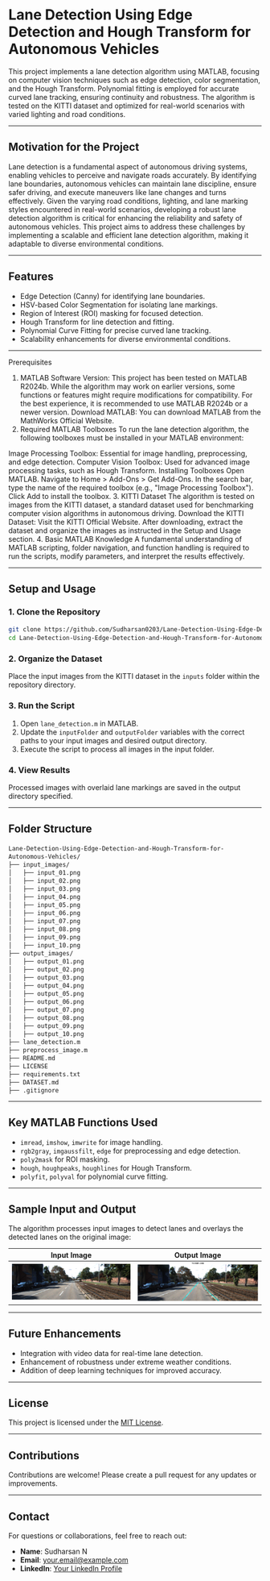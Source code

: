 # Lane Detection Using Edge Detection and Hough Transform for Autonomous Vehicles


This project implements a lane detection algorithm using MATLAB, focusing on computer vision techniques such as edge detection, color segmentation, and the Hough Transform. Polynomial fitting is employed for accurate curved lane tracking, ensuring continuity and robustness. The algorithm is tested on the KITTI dataset and optimized for real-world scenarios with varied lighting and road conditions.

---

## **Motivation for the Project**

Lane detection is a fundamental aspect of autonomous driving systems, enabling vehicles to perceive and navigate roads accurately. By identifying lane boundaries, autonomous vehicles can maintain lane discipline, ensure safer driving, and execute maneuvers like lane changes and turns effectively. Given the varying road conditions, lighting, and lane marking styles encountered in real-world scenarios, developing a robust lane detection algorithm is critical for enhancing the reliability and safety of autonomous vehicles. This project aims to address these challenges by implementing a scalable and efficient lane detection algorithm, making it adaptable to diverse environmental conditions.

---

## **Features**
- Edge Detection (Canny) for identifying lane boundaries.
- HSV-based Color Segmentation for isolating lane markings.
- Region of Interest (ROI) masking for focused detection.
- Hough Transform for line detection and fitting.
- Polynomial Curve Fitting for precise curved lane tracking.
- Scalability enhancements for diverse environmental conditions.

---

Prerequisites
1. MATLAB Software
Version: This project has been tested on MATLAB R2024b. While the algorithm may work on earlier versions, some functions or features might require modifications for compatibility. For the best experience, it is recommended to use MATLAB R2024b or a newer version.
Download MATLAB: You can download MATLAB from the MathWorks Official Website.
2. Required MATLAB Toolboxes
To run the lane detection algorithm, the following toolboxes must be installed in your MATLAB environment:

Image Processing Toolbox: Essential for image handling, preprocessing, and edge detection.
Computer Vision Toolbox: Used for advanced image processing tasks, such as Hough Transform.
Installing Toolboxes
Open MATLAB.
Navigate to Home > Add-Ons > Get Add-Ons.
In the search bar, type the name of the required toolbox (e.g., "Image Processing Toolbox").
Click Add to install the toolbox.
3. KITTI Dataset
The algorithm is tested on images from the KITTI dataset, a standard dataset used for benchmarking computer vision algorithms in autonomous driving.
Download the KITTI Dataset: Visit the KITTI Official Website.
After downloading, extract the dataset and organize the images as instructed in the Setup and Usage section.
4. Basic MATLAB Knowledge
A fundamental understanding of MATLAB scripting, folder navigation, and function handling is required to run the scripts, modify parameters, and interpret the results effectively.

---

## **Setup and Usage**

### 1. Clone the Repository
```bash
git clone https://github.com/Sudharsan0203/Lane-Detection-Using-Edge-Detection-and-Hough-Transform-for-Autonomous-Vehicles.git
cd Lane-Detection-Using-Edge-Detection-and-Hough-Transform-for-Autonomous-Vehicles
```

### 2. Organize the Dataset
Place the input images from the KITTI dataset in the `inputs` folder within the repository directory.

### 3. Run the Script
1. Open `lane_detection.m` in MATLAB.
2. Update the `inputFolder` and `outputFolder` variables with the correct paths to your input images and desired output directory.
3. Execute the script to process all images in the input folder.

### 4. View Results
Processed images with overlaid lane markings are saved in the output directory specified.

---

## **Folder Structure**
```
Lane-Detection-Using-Edge-Detection-and-Hough-Transform-for-Autonomous-Vehicles/
├── input_images/
│   ├── input_01.png
│   ├── input_02.png
│   ├── input_03.png
│   ├── input_04.png
│   ├── input_05.png
│   ├── input_06.png
│   ├── input_07.png
│   ├── input_08.png
│   ├── input_09.png
│   ├── input_10.png
├── output_images/
│   ├── output_01.png
│   ├── output_02.png
│   ├── output_03.png
│   ├── output_04.png
│   ├── output_05.png
│   ├── output_06.png
│   ├── output_07.png
│   ├── output_08.png
│   ├── output_09.png
│   ├── output_10.png
├── lane_detection.m
├── preprocess_image.m
├── README.md
├── LICENSE
├── requirements.txt
├── DATASET.md
├── .gitignore

```

---

## **Key MATLAB Functions Used**
- `imread`, `imshow`, `imwrite` for image handling.
- `rgb2gray`, `imgaussfilt`, `edge` for preprocessing and edge detection.
- `poly2mask` for ROI masking.
- `hough`, `houghpeaks`, `houghlines` for Hough Transform.
- `polyfit`, `polyval` for polynomial curve fitting.

---

## **Sample Input and Output**
The algorithm processes input images to detect lanes and overlays the detected lanes on the original image:

| Input Image               | Output Image              |
|---------------------------|---------------------------|
| ![Input](assets/input_01.png) | ![Output](assets/output_01.png) |

---

## **Future Enhancements**
- Integration with video data for real-time lane detection.
- Enhancement of robustness under extreme weather conditions.
- Addition of deep learning techniques for improved accuracy.

---

## **License**
This project is licensed under the [MIT License](LICENSE).

---

## **Contributions**
Contributions are welcome! Please create a pull request for any updates or improvements.

---

## **Contact**
For questions or collaborations, feel free to reach out:
- **Name**: Sudharsan N
- **Email**: [your.email@example.com](mailto:your.email@example.com)
- **LinkedIn**: [Your LinkedIn Profile](https://www.linkedin.com/in/your-profile)
